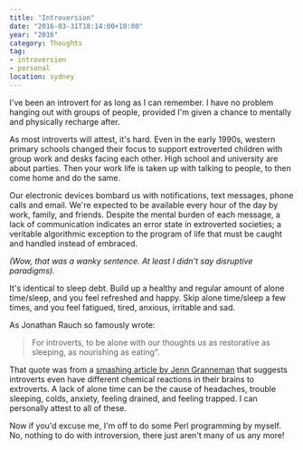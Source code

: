 ```yaml
---
title: "Introversion"
date: "2016-03-31T18:14:00+10:00"
year: "2016"
category: Thoughts
tag:
- introversion
- personal
location: sydney
---
```

I've been an introvert for as long as I can remember. I have no problem hanging out with groups of people, provided I'm given a chance to mentally and physically recharge after. 

As most introverts will attest, it's hard. Even in the early 1990s, western primary schools changed their focus to support extroverted children with group work and desks facing each other. High school and university are about parties. Then your work life is taken up with talking to people, to then come home and do the same.

Our electronic devices bombard us with notifications, text messages, phone calls and email. We're expected to be available every hour of the day by work, family, and friends. Despite the mental burden of each message, a lack of communication indicates an error state in extroverted societies; a veritable algorithmic exception to the program of life that must be caught and handled instead of embraced. 

<p style="font-style:italic">(Wow, that was a wanky sentence. At least I didn’t say disruptive paradigms).</p>

It's identical to sleep debt. Build up a healthy and regular amount of alone time/sleep, and you feel refreshed and happy. Skip alone time/sleep a few times, and you feel fatigued, tired, anxious, irritable and sad.

As Jonathan Rauch so famously wrote:

> For introverts, to be alone with our thoughts us as restorative as sleeping, as nourishing as eating".

That quote was from a [smashing article by Jenn Granneman] that suggests introverts even have different chemical reactions in their brains to extroverts. A lack of alone time can be the cause of headaches, trouble sleeping, colds, anxiety, feeling drained, and feeling trapped. I can personally attest to all of these. 

Now if you'd excuse me, I'm off to do some Perl programming by myself. No, nothing to do with introversion, there just aren't many of us any more!

[smashing article by Jenn Granneman]: http://introvertdear.com/2015/07/14/introverts-alone-time-science-marti-olsen-laney/
